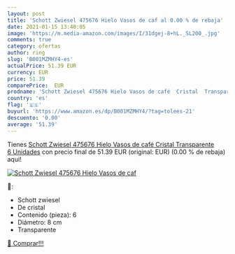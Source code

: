 ```yaml
---
layout: post
title: 'Schott Zwiesel 475676 Hielo Vasos de caf al 0.00 % de rebaja'
date: 2021-01-15 13:40:05
image: 'https://m.media-amazon.com/images/I/31dgej-8+hL._SL200_.jpg'
comments: true
category: ofertas
author: ring
slug: 'B001MZMHY4-es'
actualPrice: 51.39 EUR
currency: EUR
price: 51.39
comparePrice:  EUR
prodname: 'Schott Zwiesel 475676 Hielo Vasos de café  Cristal  Transparente  6 Unidades'
country: 'es'
flag: '🇪🇸'
buyurl: 'https://www.amazon.es/dp/B001MZMHY4/?tag=tolees-21'
descuento: '0.00'
average: '51.39'
---
```


Tienes [Schott Zwiesel 475676 Hielo Vasos de café  Cristal  Transparente  6 Unidades](https://www.amazon.es/dp/B001MZMHY4/?tag=tolees-21) con precio final de  51.39 EUR (original:  EUR) (0.00 %  de rebaja) aqui!

[![Schott Zwiesel 475676 Hielo Vasos de caf](https://m.media-amazon.com/images/I/31dgej-8+hL._SL200_.jpg)](https://www.amazon.es/dp/B001MZMHY4/?tag=tolees-21)

🔎:

- Schott zwiesel
- De cristal
- Contenido (pieza): 6
- Diámetro: 8 cm
- Transparente

[🛒 Comprar!!!](https://www.amazon.es/dp/B001MZMHY4/?tag=tolees-21)
